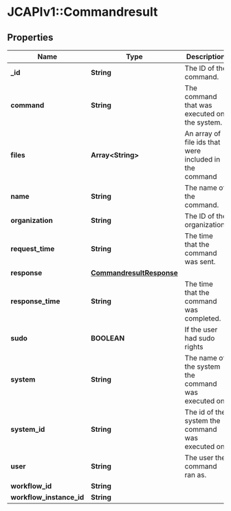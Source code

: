 # JCAPIv1::Commandresult

## Properties
Name | Type | Description | Notes
------------ | ------------- | ------------- | -------------
**_id** | **String** | The ID of the command. | [optional] 
**command** | **String** | The command that was executed on the system. | [optional] 
**files** | **Array&lt;String&gt;** | An array of file ids that were included in the command | [optional] 
**name** | **String** | The name of the command. | [optional] 
**organization** | **String** | The ID of the organization. | [optional] 
**request_time** | **String** | The time that the command was sent. | [optional] 
**response** | [**CommandresultResponse**](CommandresultResponse.md) |  | [optional] 
**response_time** | **String** | The time that the command was completed. | [optional] 
**sudo** | **BOOLEAN** | If the user had sudo rights | [optional] 
**system** | **String** | The name of the system the command was executed on. | [optional] 
**system_id** | **String** | The id of the system the command was executed on. | [optional] 
**user** | **String** | The user the command ran as. | [optional] 
**workflow_id** | **String** |  | [optional] 
**workflow_instance_id** | **String** |  | [optional] 


